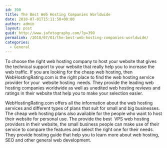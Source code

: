 ```yaml
---
id: 390
title: The Best Web Hosting Companies Worldwide
date: 2010-07-01T15:11:50+00:00
author: admin
layout: post
guid: http://www.jafotography.com/?p=390
permalink: /2010/07/01/the-best-web-hosting-companies-worldwide/
categories:
  - General
---
```

To choose the right web hosting company to host your website that gives the technical support to your website that really help you to increase the web traffic. If you are looking for the cheap web hosting, then WebHostingRating.com is the right place to find the web hosting service provider for your &nbsp;website hosting&nbsp; needs. They provide the leading web hosting companies worldwide as well as unedited web hosting reviews and ratings in their website that help you to make your selection easier.

WebHostingRating.com offers all the information about the web hosting services and different types of plans that suit for small and big businesses. The cheap web hosting plans also available for the people who want to host their website for personal use. The provide the best &nbsp;VPS web hosting&nbsp; providers in their website, the small business people can make use of their service to compare the features and select the right one for their needs. They provide hosting guide that help you to learn more about web hosting, SEO and other general web development.